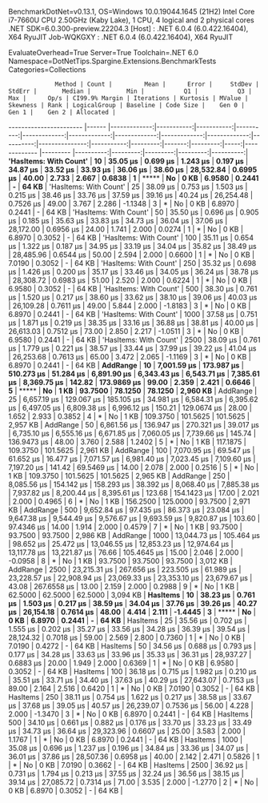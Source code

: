 
BenchmarkDotNet=v0.13.1, OS=Windows 10.0.19044.1645 (21H2)
Intel Core i7-7660U CPU 2.50GHz (Kaby Lake), 1 CPU, 4 logical and 2 physical cores
.NET SDK=6.0.300-preview.22204.3
  [Host]     : .NET 6.0.4 (6.0.422.16404), X64 RyuJIT
  Job-WQKGXY : .NET 6.0.4 (6.0.422.16404), X64 RyuJIT

EvaluateOverhead=True  Server=True  Toolchain=.NET 6.0  
Namespace=DotNetTips.Spargine.Extensions.BenchmarkTests  Categories=Collections  

                 Method | Count |         Mean |      Error |     StdDev |    StdErr |       Median |          Min |           Q1 |           Q3 |          Max |      Op/s | CI99.9% Margin | Iterations | Kurtosis | MValue | Skewness | Rank | LogicalGroup | Baseline | Code Size |    Gen 0 |    Gen 1 |    Gen 2 | Allocated |
----------------------- |------ |-------------:|-----------:|-----------:|----------:|-------------:|-------------:|-------------:|-------------:|-------------:|----------:|---------------:|-----------:|---------:|-------:|---------:|-----:|------------- |--------- |----------:|---------:|---------:|---------:|----------:|
 **'HasItems: With Count'** |    **10** |     **35.05 μs** |   **0.699 μs** |   **1.243 μs** |  **0.197 μs** |     **34.87 μs** |     **33.52 μs** |     **33.93 μs** |     **36.06 μs** |     **38.60 μs** | **28,532.84** |      **0.6995 μs** |      **40.00** |    **2.733** |  **2.667** |   **0.6838** |    **1** |            ***** |       **No** |      **0 KB** |   **6.9580** |   **0.2441** |        **-** |     **64 KB** |
 'HasItems: With Count' |    25 |     38.09 μs |   0.753 μs |   1.503 μs |  0.215 μs |     38.46 μs |     33.76 μs |     37.59 μs |     39.16 μs |     40.24 μs | 26,254.48 |      0.7526 μs |      49.00 |    3.767 |  2.286 |  -1.1348 |    3 |            * |       No |      0 KB |   6.8970 |   0.2441 |        - |     64 KB |
 'HasItems: With Count' |    50 |     35.50 μs |   0.696 μs |   0.905 μs |  0.185 μs |     35.63 μs |     33.83 μs |     34.73 μs |     36.04 μs |     37.06 μs | 28,172.00 |      0.6956 μs |      24.00 |    1.741 |  2.000 |   0.0274 |    1 |            * |       No |      0 KB |   6.8970 |   0.3052 |        - |     64 KB |
 'HasItems: With Count' |   100 |     35.11 μs |   0.654 μs |   1.322 μs |  0.187 μs |     34.95 μs |     33.19 μs |     34.04 μs |     35.82 μs |     38.49 μs | 28,485.96 |      0.6544 μs |      50.00 |    2.594 |  2.000 |   0.6600 |    1 |            * |       No |      0 KB |   7.0190 |   0.3052 |        - |     64 KB |
 'HasItems: With Count' |   250 |     35.32 μs |   0.698 μs |   1.426 μs |  0.200 μs |     35.17 μs |     33.46 μs |     34.05 μs |     36.24 μs |     38.78 μs | 28,308.72 |      0.6983 μs |      51.00 |    2.520 |  2.000 |   0.6224 |    1 |            * |       No |      0 KB |   6.9580 |   0.3052 |        - |     64 KB |
 'HasItems: With Count' |   500 |     38.30 μs |   0.761 μs |   1.520 μs |  0.217 μs |     38.60 μs |     33.62 μs |     38.10 μs |     39.06 μs |     40.03 μs | 26,109.28 |      0.7611 μs |      49.00 |    5.844 |  2.000 |  -1.8183 |    3 |            * |       No |      0 KB |   6.8970 |   0.2441 |        - |     64 KB |
 'HasItems: With Count' |  1000 |     37.58 μs |   0.751 μs |   1.871 μs |  0.219 μs |     38.35 μs |     33.16 μs |     36.88 μs |     38.81 μs |     40.00 μs | 26,613.03 |      0.7512 μs |      73.00 |    2.850 |  2.217 |  -1.0511 |    3 |            * |       No |      0 KB |   6.9580 |   0.2441 |        - |     64 KB |
 'HasItems: With Count' |  2500 |     38.09 μs |   0.761 μs |   1.779 μs |  0.221 μs |     38.57 μs |     33.44 μs |     37.99 μs |     39.22 μs |     41.04 μs | 26,253.68 |      0.7613 μs |      65.00 |    3.472 |  2.065 |  -1.1169 |    3 |            * |       No |      0 KB |   6.8970 |   0.2441 |        - |     64 KB |
               **AddRange** |    **10** |  **7,001.59 μs** | **173.987 μs** | **510.273 μs** | **51.284 μs** |  **6,891.90 μs** |  **6,343.43 μs** |  **6,543.71 μs** |  **7,385.61 μs** |  **8,369.75 μs** |    **142.82** |    **173.9869 μs** |      **99.00** |    **2.359** |  **2.421** |   **0.6646** |    **5** |            ***** |       **No** |      **1 KB** |  **93.7500** |  **78.1250** |  **78.1250** |  **2,960 KB** |
               AddRange |    25 |  6,657.19 μs | 129.067 μs | 185.105 μs | 34.981 μs |  6,584.31 μs |  6,395.62 μs |  6,497.05 μs |  6,809.38 μs |  6,996.12 μs |    150.21 |    129.0674 μs |      28.00 |    1.652 |  2.933 |   0.3852 |    4 |            * |       No |      1 KB | 109.3750 | 101.5625 | 101.5625 |  2,957 KB |
               AddRange |    50 |  6,861.56 μs | 136.947 μs | 270.321 μs | 39.017 μs |  6,735.10 μs |  6,555.16 μs |  6,671.85 μs |  7,060.05 μs |  7,739.66 μs |    145.74 |    136.9473 μs |      48.00 |    3.760 |  2.588 |   1.2402 |    5 |            * |       No |      1 KB | 117.1875 | 109.3750 | 101.5625 |  2,961 KB |
               AddRange |   100 |  7,070.95 μs |  69.547 μs |  61.652 μs | 16.477 μs |  7,071.57 μs |  6,981.40 μs |  7,023.45 μs |  7,109.60 μs |  7,197.20 μs |    141.42 |     69.5469 μs |      14.00 |    2.078 |  2.000 |   0.2516 |    5 |            * |       No |      1 KB | 109.3750 | 101.5625 | 101.5625 |  2,965 KB |
               AddRange |   250 |  8,085.56 μs | 154.142 μs | 158.293 μs | 38.392 μs |  8,068.40 μs |  7,885.38 μs |  7,937.82 μs |  8,200.44 μs |  8,395.61 μs |    123.68 |    154.1423 μs |      17.00 |    2.021 |  2.000 |   0.4965 |    6 |            * |       No |      1 KB | 156.2500 | 125.0000 |  93.7500 |  2,971 KB |
               AddRange |   500 |  9,652.84 μs |  97.435 μs |  86.373 μs | 23.084 μs |  9,647.38 μs |  9,544.49 μs |  9,576.67 μs |  9,693.59 μs |  9,820.87 μs |    103.60 |     97.4346 μs |      14.00 |    1.914 |  2.000 |   0.4579 |    7 |            * |       No |      1 KB |  93.7500 |  93.7500 |  93.7500 |  2,986 KB |
               AddRange |  1000 | 13,044.73 μs | 105.464 μs |  98.652 μs | 25.472 μs | 13,046.55 μs | 12,853.23 μs | 12,974.64 μs | 13,117.78 μs | 13,221.87 μs |     76.66 |    105.4645 μs |      15.00 |    2.046 |  2.000 |  -0.0958 |    8 |            * |       No |      1 KB |  93.7500 |  93.7500 |  93.7500 |  3,012 KB |
               AddRange |  2500 | 23,215.31 μs | 267.656 μs | 223.505 μs | 61.989 μs | 23,228.57 μs | 22,908.94 μs | 23,069.33 μs | 23,353.10 μs | 23,679.67 μs |     43.08 |    267.6558 μs |      13.00 |    2.159 |  2.000 |   0.2988 |    9 |            * |       No |      1 KB |  62.5000 |  62.5000 |  62.5000 |  3,094 KB |
               **HasItems** |    **10** |     **38.23 μs** |   **0.761 μs** |   **1.503 μs** |  **0.217 μs** |     **38.59 μs** |     **34.04 μs** |     **37.76 μs** |     **39.26 μs** |     **40.27 μs** | **26,154.18** |      **0.7614 μs** |      **48.00** |    **4.414** |  **2.111** |  **-1.4445** |    **3** |            ***** |       **No** |      **0 KB** |   **6.8970** |   **0.2441** |        **-** |     **64 KB** |
               HasItems |    25 |     35.56 μs |   0.702 μs |   1.555 μs |  0.202 μs |     35.27 μs |     33.56 μs |     34.28 μs |     36.39 μs |     39.54 μs | 28,124.32 |      0.7018 μs |      59.00 |    2.569 |  2.800 |   0.7360 |    1 |            * |       No |      0 KB |   7.0190 |   0.4272 |        - |     64 KB |
               HasItems |    50 |     34.56 μs |   0.688 μs |   0.793 μs |  0.177 μs |     34.28 μs |     33.63 μs |     33.96 μs |     35.33 μs |     36.31 μs | 28,937.27 |      0.6883 μs |      20.00 |    1.949 |  2.000 |   0.6369 |    1 |            * |       No |      0 KB |   6.9580 |   0.3052 |        - |     64 KB |
               HasItems |   100 |     36.18 μs |   0.715 μs |   1.982 μs |  0.210 μs |     35.51 μs |     33.71 μs |     34.40 μs |     37.63 μs |     40.29 μs | 27,643.07 |      0.7153 μs |      89.00 |    2.164 |  2.516 |   0.6420 |    1 |            * |       No |      0 KB |   7.0190 |   0.3052 |        - |     64 KB |
               HasItems |   250 |     38.11 μs |   0.754 μs |   1.622 μs |  0.217 μs |     38.58 μs |     33.67 μs |     37.68 μs |     39.05 μs |     40.57 μs | 26,239.07 |      0.7536 μs |      56.00 |    4.228 |  2.000 |  -1.3470 |    3 |            * |       No |      0 KB |   6.8970 |   0.2441 |        - |     64 KB |
               HasItems |   500 |     34.10 μs |   0.661 μs |   0.882 μs |  0.176 μs |     33.70 μs |     33.23 μs |     33.49 μs |     34.73 μs |     36.64 μs | 29,323.96 |      0.6607 μs |      25.00 |    3.583 |  2.000 |   1.1767 |    1 |            * |       No |      0 KB |   6.8970 |   0.2441 |        - |     64 KB |
               HasItems |  1000 |     35.08 μs |   0.696 μs |   1.237 μs |  0.196 μs |     34.84 μs |     33.36 μs |     34.07 μs |     36.01 μs |     37.86 μs | 28,507.36 |      0.6958 μs |      40.00 |    2.142 |  2.471 |   0.5826 |    1 |            * |       No |      0 KB |   7.0190 |   0.3662 |        - |     64 KB |
               HasItems |  2500 |     36.92 μs |   0.731 μs |   1.794 μs |  0.213 μs |     37.55 μs |     32.24 μs |     36.56 μs |     38.15 μs |     39.14 μs | 27,085.72 |      0.7314 μs |      71.00 |    3.535 |  2.000 |  -1.2770 |    2 |            * |       No |      0 KB |   6.8970 |   0.3052 |        - |     64 KB |
